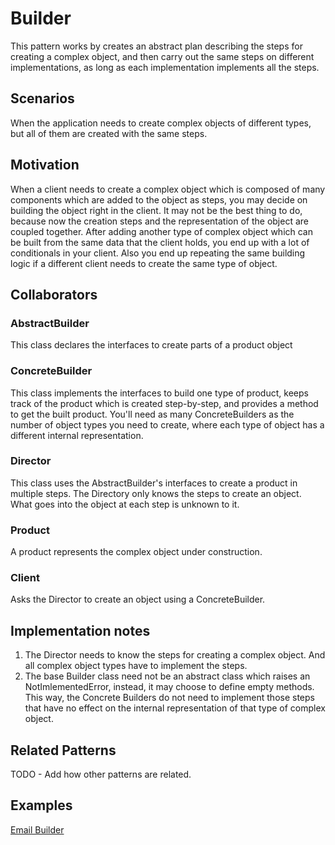 Builder
=======
This pattern works by creates an abstract plan describing the steps for creating a complex object,
and then carry out the same steps on different implementations, as long as each implementation
implements all the steps.

## Scenarios
When the application needs to create complex objects of different types, but all of them are
created with the same steps.

## Motivation
When a client needs to create a complex object which is composed of many components
which are added to the object as steps, you may decide on building the
object right in the client. It may not be the best thing to do, because now
the creation steps and the representation of the object are coupled together.
After adding another type of complex object which can be built from the same data that
the client holds, you end up with a lot of conditionals in your client. Also you end
up repeating the same building logic if a different client needs to create the same type of object.

## Collaborators
### AbstractBuilder
This class declares the interfaces to create parts of a product object

### ConcreteBuilder
This class implements the interfaces to build one type of product, keeps track of the
product which is created step-by-step, and provides a method to get the built product.
You'll need as many ConcreteBuilders as the number of object types you need to create,
where each type of object has a different internal representation.

### Director
This class uses the AbstractBuilder's interfaces to create a product in multiple steps.
The Directory only knows the steps to create an object. What goes into the object at each
step is unknown to it.

### Product
A product represents the complex object under construction.

### Client
Asks the Director to create an object using a ConcreteBuilder.


## Implementation notes
1. The Director needs to know the steps for creating a complex object. And all complex object types
have to implement the steps.
2. The base Builder class need not be an abstract class which raises an NotImlementedError, instead,
it may choose to define empty methods. This way, the Concrete Builders do not need to implement those
steps that have no effect on the internal representation of that type of complex object.

## Related Patterns
TODO - Add how other patterns are related.

## Examples
[Email Builder](http://rubydoc.info/github/emilsoman/design-patterns-ruby/master/Creational/Builder/EmailBuilderExample)
